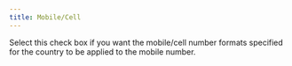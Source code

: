 ```yaml
---
title: Mobile/Cell
---
```



Select this check box if you want the mobile/cell number formats specified  for the country to be applied to the mobile number.
